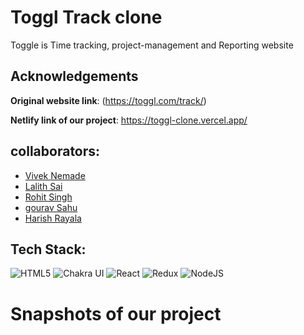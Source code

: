 # Toggl Track clone
 Toggle is Time tracking, project-management and Reporting website

## Acknowledgements

**Original website link**: (https://toggl.com/track/)

**Netlify link of our project**:  https://toggl-clone.vercel.app/


## collaborators:
- [Vivek Nemade](https://github.com/VivekN11)
- [Lalith Sai](https://github.com/G-LalithSai)
- [Rohit Singh](https://github.com/Rohit24-code)
- [gourav Sahu](https://github.com/gourav017)
- [Harish Rayala](https://github.com/HarishRayala)


## Tech Stack:

![HTML5](https://img.shields.io/badge/html5-%23E34F26.svg?style=for-the-badge&logo=html5&logoColor=white)
![Chakra UI](https://img.shields.io/badge/Chakra%20UI-009688?style=for-the-badge&logo=chakraui&logoColor=white)
![React](https://img.shields.io/badge/react-%2320232a.svg?style=for-the-badge&logo=react&logoColor=%2361DAFB)
![Redux](https://img.shields.io/badge/redux-673AB7?style=for-the-badge&logo=redux)
![NodeJS](https://img.shields.io/badge/-Node%20js-6EBF20?logo=node.js&logoColor=FFFFFF&style=for-the-badge)

<h1>Snapshots of our project</h1>

